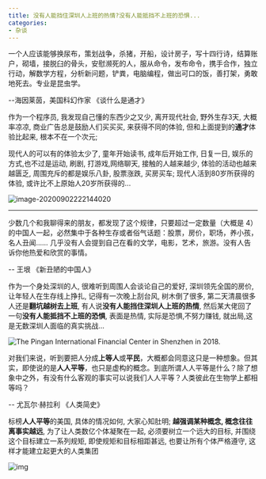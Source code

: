 ```yaml
---
title: 没有人能挡住深圳人上班的热情?没有人能抵挡不上班的恐惧...
categories:
- 杂谈
---
```


一个人应该能够换尿布，策划战争，杀猪，开船，设计房子，写十四行诗，结算账户，砌墙，接脱臼的骨头，安慰濒死的人，服从命令，发布命令，携手合作，独立行动，解数学方程，分析新问题，铲粪，电脑编程，做出可口的饭，善打架，勇敢地死去。专业是昆虫学。

--海因莱茵，美国科幻作家 《谈什么是通才》



作为一个程序员, 我发现自己懂的东西少之又少,  离开现代社会, 野外生存3天, 大概率凉凉, 商业广告总是鼓励人们买买买, 来获得不同的体验, 但和上面提到的**通才**体验比起来, 根本不在一个次元; 

现代人的可以有的体验太少了, 童年开始读书, 成年后开始工作, 日复一日, 娱乐的方式,也不过是运动, 刷剧, 打游戏,网络聊天, 接触的人越来越少, 体验的活动也越来越匮乏, 周围充斥的都是娱乐八卦, 股票涨跌, 买房买车; 现代人活到80岁所获得的体验, 或许比不上原始人20岁所获得的...



![image-20200902222144020](https://cdn.fangyuanxiaozhan.com/assets/1694172443761n4d7Ax1c.png)



----



少数几个和我聊得来的朋友，都发现了这个规律，只要超过一定数量（大概是 4）的中国人一起，必然集中于各种生存或者俗气话题：股票，房价，职场，养小孩，名人丑闻…… 几乎没有人会提到自己在看的文学，电影，艺术，旅游。没有人告诉你他热爱和欣赏的事情。



-- 王垠 《新丑陋的中国人》





作为一个身处深圳的人, 很难听到周围人会谈论自己的爱好, 深圳领先全国的房价, 让年轻人在生存线上挣扎, 记得有一次晚上刮台风, 树木倒了很多, 第二天清晨很多人还是**翻坑越树去上班**, 有人说**没有人能挡住深圳人上班的热情**, 然后某大佬回了一句**没有人能抵挡不上班的恐惧**, 表面是热情, 实际是恐惧,不努力赚钱, 就出局,这是无数深圳人面临的真实挑战... 



![The Pingan International Financial Center in Shenzhen in 2018.](https://cdn.fangyuanxiaozhan.com/assets/1694172444345sAajBmhz.jpeg)








对我们来说，听到要把人分成**上等人**或**平民**，大概都会同意这只是一种想象。但其实，即使说的是**人人平等**，也只是虚构的概念。到底所谓人人平等是什么？除了想象中之外，有没有什么客观的事实可以说我们人人平等？人类彼此在生物学上都相等吗？

-- 尤瓦尔·赫拉利 《人类简史》



标榜**人人平等**的美国, 具体的情况如何, 大家心知肚明; **越强调某种概念, 概念往往离事实越远**, 为了让人类数亿个体凝聚在一起, 必须要树立一个远大的目标, 并围绕这个目标建立一系列规矩, 即使规矩和目标相距甚远, 也要让所有个体严格遵守, 这样才能建立起更大的人类集团

![img](https://cdn.fangyuanxiaozhan.com/assets/16941724447025jBQj3W2.jpeg)